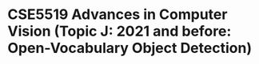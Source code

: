 # CSE5519 Advances in Computer Vision (Topic J: 2021 and before: Open-Vocabulary Object Detection)


